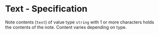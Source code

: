 # Text - Specification

Note contents (`text`) of value type `string` with 1 or more characters holds the contents of the note. Content varies
depending on type.
